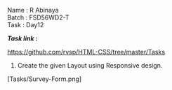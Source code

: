 Name : R Abinaya   
Batch : FSD56WD2-T   
Task : Day12   
  
***Task link :***

https://github.com/rvsp/HTML-CSS/tree/master/Tasks

1. Create the given Layout using Responsive design.

[Tasks/Survey-Form.png]